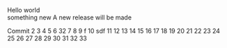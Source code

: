 Hello world  
something new
A new release will be made

Commit
2
3
4
5
6 32
7
8
9 f
10 sdf
11
12
13
14
15
16
17
18
19
20
21
22
23
24
25
26
27
28
29
30
31
32
33
